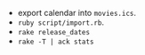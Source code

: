 * export calendar into `movies.ics`.
* `ruby script/import.rb`.
* `rake release_dates`
* `rake -T | ack stats`

